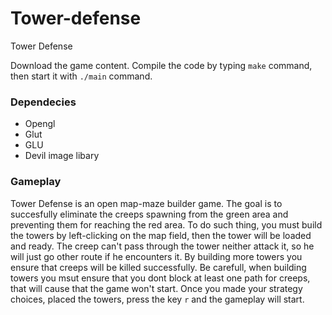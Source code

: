 # Tower-defense
Tower Defense

Download the game content. Compile the code by typing `make` command, then start it with `./main` command.

### Dependecies
+ Opengl
+ Glut
+ GLU
+ Devil image libary

### Gameplay

Tower Defense is an open map-maze builder game. The goal is to succesfully eliminate the creeps spawning from the green area and preventing them for reaching the red area. To do such thing, you must build the towers by left-clicking on the map field, then the tower will be loaded and ready. The creep can't pass through the tower neither attack it, so he will just go other route if he encounters it. By building more towers you ensure that creeps will be killed successfully. Be carefull, when building towers you msut ensure that you dont block at least one path for creeps, that will cause that the game won't start. Once you made your strategy choices, placed the towers, press the key `r` and the gameplay will start.
